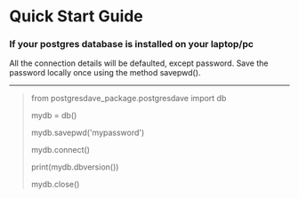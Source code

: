 # Quick Start Guide

### If your postgres database is installed on your laptop/pc

All the connection details will be defaulted, except password.  Save the password locally once using the method savepwd().

---
>
> from postgresdave_package.postgresdave import db 
>
> mydb = db()
>
> mydb.savepwd('mypassword')
>
> mydb.connect()
>
> print(mydb.dbversion())
>
> mydb.close()
> 